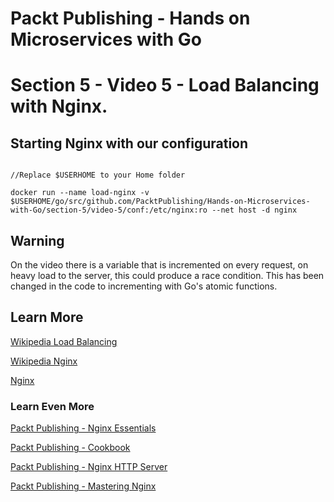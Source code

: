 # Packt Publishing - Hands on Microservices with Go
# Section 5 - Video 5 - Load Balancing with Nginx.

## Starting Nginx with our configuration

```

//Replace $USERHOME to your Home folder

docker run --name load-nginx -v $USERHOME/go/src/github.com/PacktPublishing/Hands-on-Microservices-with-Go/section-5/video-5/conf:/etc/nginx:ro --net host -d nginx

```

## Warning

On the video there is a variable that is incremented on every request, on heavy load to the server, this could produce a race condition. This has been changed in the code to incrementing with Go's atomic functions.

## Learn More

[Wikipedia Load Balancing](https://en.wikipedia.org/wiki/Load_balancing_(computing))

[Wikipedia Nginx](https://en.wikipedia.org/wiki/Nginx)

[Nginx](https://nginx.org/en/)

### Learn Even More

[Packt Publishing - Nginx Essentials](https://www.packtpub.com/networking-and-servers/nginx-essentials)

[Packt Publishing - Cookbook](https://www.packtpub.com/networking-and-servers/nginx)

[Packt Publishing - Nginx HTTP Server](https://www.packtpub.com/networking-and-servers/nginx-http-server)

[Packt Publishing - Mastering Nginx](https://www.packtpub.com/networking-and-servers/mastering-nginx-second-edition)



